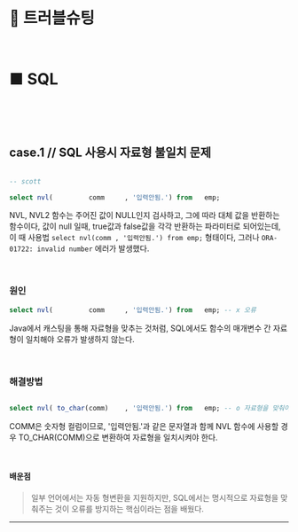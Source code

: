 
# 📌 트러블슈팅 
<br/>


**■ SQL**
=

<br/>
<br/>

<!-- 25.10.16 -->

<br/>

## case.1	//	SQL 사용시 자료형 불일치 문제

```SQL

-- scott

select nvl(         comm     , '입력안됨.') from   emp; 

```
NVL, NVL2 함수는 주어진 값이 NULL인지 검사하고, 그에 따라 대체 값을 반환하는 함수이다, 값이 null 일때, true값과 false값을 각각 반환하는 파라미터로 되어있는데, 이 때 사용법 `select nvl(comm , '입력안됨.') from emp;` 형태이다, 그러나  `ORA-01722: invalid number` 에러가 발생했다.


<br/>

### 원인

```sql
select nvl(         comm     , '입력안됨.') from   emp; -- x 오류
```
Java에서 캐스팅을 통해 자료형을 맞추는 것처럼, SQL에서도 함수의 매개변수 간 자료형이 일치해야 오류가 발생하지 않는다.



<br/>

### 해결방법

```sql

select nvl( to_char(comm)    , '입력안됨.') from   emp; -- o 자료형을 맞춰야함. (문자형, 문자형)


```
COMM은 숫자형 컬럼이므로, '입력안됨.'과 같은 문자열과 함께 NVL 함수에 사용할 경우 TO_CHAR(COMM)으로 변환하여 자료형을 일치시켜야 한다.



<br/>

#### 배운점

> 일부 언어에서는 자동 형변환을 지원하지만, SQL에서는 명시적으로 자료형을 맞춰주는 것이 오류를 방지하는 핵심이라는 점을 배웠다.


---
<br/> 
<br/>